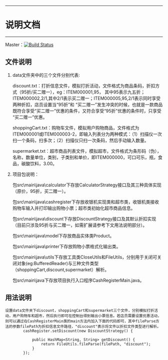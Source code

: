 ****************************************************
# 说明文档
****************************************************

Master：[![Build
       Status](https://travis-ci.org/anyangxaut/CashRegister.svg?branch=master)](https://travis-ci.org/anyangxaut/CashRegister)

## 文件说明

1. data文件夹中的三个文件分别代表:

	discount.txt：打折信息文件，模拟打折活动，文件格式为商品条码，折扣方式（95折/买二赠一），eg：ITEM000001,95，
	其中95表示九五折；ITEM000002,2/1,其中2/1表示买二赠一；ITEM000005,95,2/1表示同时享受两种折扣，店员设置当“95折”和
	“买二赠一”发生冲突的时候，也就是一款商品既符合享受“买二赠一”优惠的条件，又符合享受“95折”优惠的条件时，只享受
	“买二赠一”优惠。

	shoppingCart.txt：购物车文件，模拟用户购物商品，文件格式为ITEM000001或ITEM000003-2，即输入列表分为两种模式：（1）扫描仪一次扫一个条码，扫多次；（2）扫描仪只扫一次条码，然后手动输入数量。

	supermarket.txt：超市商品列表文件，模拟超市，文件格式为条形码（伪），名称，数量单位，类别，子类别和单价，即ITEM000000，可口可乐，瓶，食品，碳酸饮料，3.00。

2. 项目包说明：

    包src\main\java\calculator下存放CalculatorStrategy接口及其三种具体实现（原价，95折，买二赠一）。
        
    包src\main\java\cashregister下存放收银机实现类和超市类，收银机类接收购物车输入并打印输出购物小票；超市类初始化超市商品信息。
        
    包src\main\java\discount下存放DiscountStrategy接口及其默认折扣实现（目前只涉及95折与买二赠一，如需扩展请参考下文用法说明部分）。
        
	包src\main\java\model下存放商品实体类Product。
	
	包src\main\java\printer下存放购物小票格式化输出类。
	
	包src\main\java\utils下存放工具类CloseUtils和FileUtils，分别用于关闭可关闭对象(eg:BufferedReader)与三种文件类型（shoppingCart,discount,supermarket）解析。
	
	包src\main\java下存放项目执行入口程序CashRegisterMain.java。

## 用法说明

    设置data文件夹下discount，shoppingCart和supermarket三个文件，分别模拟打折活动，用户购物车和超市，然后执行即可在控制台得到输出小票信息。若店员需要设置优惠活动，则可以通过在CashRegisterMain类的main方法内加入下面的代码即可，其中fileParse方法的参数filePath为折扣信息文件路径，"discount"表示将文件以折扣文件类型进行解析。
		    cashRegister.setDiscount(new DiscountStrategy() {

			    public HashMap<String, String> getDiscount() {
                	return FileUtils.fileParse(filePath, "discount");
                }
		    });
